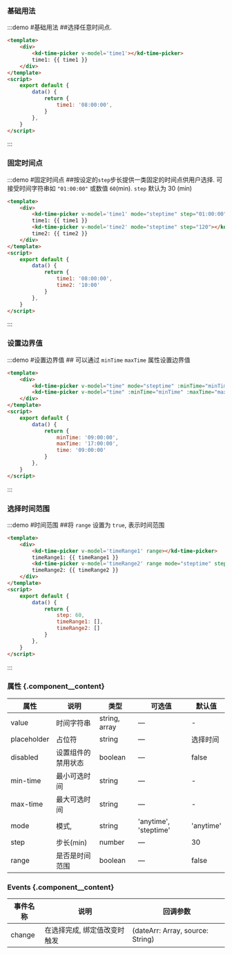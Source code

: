 ### 基础用法

:::demo #基础用法 ##选择任意时间点.

```html
<template>
    <div>
        <kd-time-picker v-model='time1'></kd-time-picker>
        time1: {{ time1 }}
    </div>
</template>
<script>
    export default {
        data() {
            return {
                time1: '08:00:00',
            }
        },
    }
</script>
```
:::


### 固定时间点

:::demo #固定时间点 ##按设定的`step`步长提供一类固定的时间点供用户选择. 可接受时间字符串如 `"01:00:00"` 或数值 `60`(min).  `step` 默认为 30 (min)

```html
<template>
    <div>
        <kd-time-picker v-model='time1' mode="steptime" step="01:00:00"></kd-time-picker>
        time1: {{ time1 }}
        <kd-time-picker v-model='time2' mode="steptime" step="120"></kd-time-picker>
        time2: {{ time2 }}
    </div>
</template>
<script>
    export default {
        data() {
            return {
                time1: '08:00:00',
                time2: '10:00'
            }
        },
    }
</script>
```
:::

### 设置边界值

:::demo #设置边界值 ## 可以通过 `minTime` `maxTime` 属性设置边界值

```html
<template>
    <div>
        <kd-time-picker v-model="time" mode="steptime" :minTime="minTime" :maxTime="maxTime"></kd-time-picker>
        <kd-time-picker v-model="time" :minTime="minTime" :maxTime="maxTime"></kd-time-picker>
    </div>
</template>
<script>
    export default {
        data() {
            return {
                minTime: '09:00:00',
                maxTime: '17:00:00',
                time: '09:00:00'
            }
        },
    }
</script>
```
:::
### 选择时间范围

:::demo #时间范围 ##将 `range` 设置为 `true`, 表示时间范围

```html
<template>
    <div>
        <kd-time-picker v-model='timeRange1' range></kd-time-picker>
        timeRange1: {{ timeRange1 }}
        <kd-time-picker v-model='timeRange2' range mode="steptime" step="60"></kd-time-picker>
        timeRange2: {{ timeRange2 }}
    </div>
</template>
<script>
    export default {
        data() {
            return {
                step: 60,
                timeRange1: [],
                timeRange2: []
            }
        },
    }
</script>
```
:::

### 属性 {.component__content}
| 属性      | 说明    | 类型      | 可选值       | 默认值   |
|--------- |-------- |---------- |-------------  |-------- |
| value    | 时间字符串   | string, array  |     —     |    -   |
| placeholder    | 占位符   | string |     —     |    选择时间   |
| disabled  | 设置组件的禁用状态   | boolean  |     —     |    false   |
| min-time  | 最小可选时间   | string  |     —     |    -   |
| max-time  | 最大可选时间   | string  |     —     |    -   |
| mode  |  模式,    | string  |     'anytime', 'steptime'     |    'anytime'   |
| step | 步长(min)  | number  |     —     |    30   |
| range | 是否是时间范围  | boolean  |     —     |    false   |

### Events {.component__content}
| 事件名称      | 说明    | 回调参数 |
|---------- |-------- |---------- |
| change | 在选择完成, 绑定值改变时触发 | (dateArr: Array, source: String)